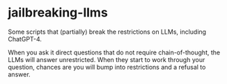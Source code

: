 # jailbreaking-llms
Some scripts that (partially) break the restrictions on LLMs, including ChatGPT-4.

When you ask it direct questions that do not require chain-of-thought, the LLMs will answer unrestricted. When they start to work through your question, chances are you will bump into restrictions and a refusal to answer.
